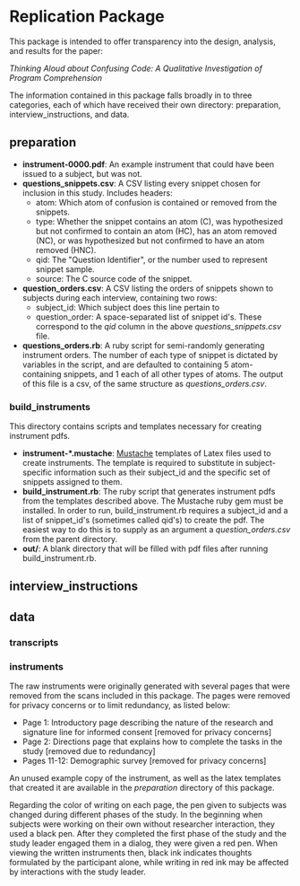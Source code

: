 # Replication Package

This package is intended to offer transparency into the design, analysis, and
results for the paper:

_Thinking Aloud about Confusing Code: A Qualitative Investigation of Program Comprehension_

The information contained in this package falls broadly in to three categories,
each of which have received their own directory: preparation, interview_instructions,
and data.

## preparation

* **instrument-0000.pdf**: An example instrument that could have been issued to a
  subject, but was not.
* **questions\_snippets.csv**: A CSV listing every snippet chosen for inclusion in
  this study. Includes headers:
  * atom: Which atom of confusion is contained or removed from the snippets.
  * type: Whether the snippet contains an atom (C), was hypothesized but not
  confirmed to contain an atom (HC), has an atom removed (NC), or was
  hypothesized but not confirmed to have an atom removed (HNC).
  * qid: The "Question Identifier", or the number used to represent snippet
  sample.
  * source: The C source code of the snippet.
* **question\_orders.csv**: A CSV listing the orders of snippets shown to
  subjects during each interview, containing two rows:
  * subject\_id: Which subject does this line pertain to
  * question\_order: A space-separated list of snippet id's. These correspond to the
    _qid_ column in the above _questions\_snippets.csv_ file.
* **questions\_orders.rb**: A ruby script for semi-randomly generating instrument
  orders. The number of each type of snippet is dictated by variables in the
  script, and are defaulted to containing 5 atom-containing snippets, and 1 each
  of all other types of atoms. The output of this file is a csv, of the same
  structure as _questions\_orders.csv_.

### build\_instruments

This directory contains scripts and templates necessary for creating instrument
pdfs.

* **instrument-*.mustache**: [Mustache](http://mustache.github.io/) templates of
  Latex files used to create instruments. The template is required to substitute
  in subject-specific information such as their subject\_id and the specific set
  of snippets assigned to them.
* **build\_instrument.rb**: The ruby script that generates instrument pdfs from
  the templates described above. The Mustache ruby gem must be installed. In
  order to run, build\_instrument.rb requires a subject\_id and a list of
  snippet\_id's (sometimes called qid's) to create the pdf. The easiest way to do
  this is to supply as an argument a _question\_orders.csv_ from the parent
  directory.
* **out/**: A blank directory that will be filled with pdf files after running
  build\_instrument.rb.


## interview\_instructions

## data

### transcripts

### instruments

The raw instruments were originally generated with several pages that were
removed from the scans included in this package. The pages were removed for
privacy concerns or to limit redundancy, as listed below:

* Page 1: Introductory page describing the nature of the research and signature line
for informed consent [removed for privacy concerns]
* Page 2: Directions page that explains how to complete the tasks in the study
 [removed due to redundancy]
* Pages 11-12: Demographic survey [removed for privacy concerns]

An unused example copy of the instrument, as well as the latex templates that
created it are available in the _preparation_ directory of this package.

Regarding the color of writing on each page, the pen given to subjects was
changed during different phases of the study. In the beginning when subjects
were working on their own without researcher interaction, they used a black
pen. After they completed the first phase of the study and the study leader
engaged them in a dialog, they were given a red pen. When viewing the written
instruments then, black ink indicates thoughts formulated by the participant
alone, while writing in red ink may be affected by interactions with the study
leader.
